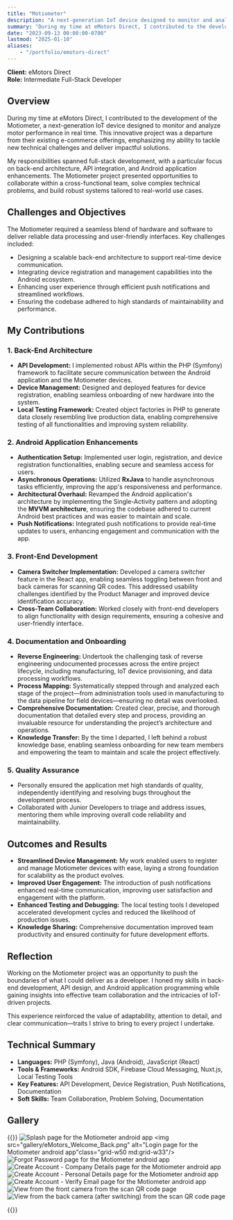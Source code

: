 ```yaml
---
title: "Motiometer"
description: "A next-generation IoT device designed to monitor and analyze motor performance in real time."
summary: "During my time at eMotors Direct, I contributed to the development of the Motiometer, a next-generation IoT device designed to monitor and analyze motor performance in real time. This innovative project was a departure from their existing e-commerce offerings, emphasizing my ability to tackle new technical challenges and deliver impactful solutions."
date: "2023-09-13 00:00:00-0700"
lastmod: "2025-01-10"
aliases:
    - "/portfolio/emotors-direct"
---
```

**Client:** eMotors Direct  
**Role:** Intermediate Full-Stack Developer

## Overview
During my time at eMotors Direct, I contributed to the development of the Motiometer, a next-generation IoT device designed to monitor and analyze motor performance in real time. 
This innovative project was a departure from their existing e-commerce offerings, emphasizing my ability to tackle new technical challenges and deliver impactful solutions.

My responsibilities spanned full-stack development, with a particular focus on back-end architecture, API integration, and Android application enhancements. 
The Motiometer project presented opportunities to collaborate within a cross-functional team, solve complex technical problems, and build robust systems tailored to real-world use cases.



## Challenges and Objectives
The Motiometer required a seamless blend of hardware and software to deliver reliable data processing and user-friendly interfaces. Key challenges included:

- Designing a scalable back-end architecture to support real-time device communication.
- Integrating device registration and management capabilities into the Android ecosystem.
- Enhancing user experience through efficient push notifications and streamlined workflows.
- Ensuring the codebase adhered to high standards of maintainability and performance.

## My Contributions

### 1. **Back-End Architecture**
- **API Development:** I implemented robust APIs within the PHP (Symfony) framework to facilitate secure communication between the Android application and the Motiometer devices.
- **Device Management:** Designed and deployed features for device registration, enabling seamless onboarding of new hardware into the system.
- **Local Testing Framework:** Created object factories in PHP to generate data closely resembling live production data, enabling comprehensive testing of all functionalities and improving system reliability.
### 2. **Android Application Enhancements**
- **Authentication Setup:** Implemented user login, registration, and device registration functionalities, enabling secure and seamless access for users.
- **Asynchronous Operations:** Utilized **RxJava** to handle asynchronous tasks efficiently, improving the app's responsiveness and performance.
- **Architectural Overhaul:** Revamped the Android application's architecture by implementing the Single-Activity pattern and adopting the **MVVM architecture**, ensuring the codebase adhered to current Android best practices and was easier to maintain and scale.
- **Push Notifications:** Integrated push notifications to provide real-time updates to users, enhancing engagement and communication with the app.
### 3. **Front-End Development**
- **Camera Switcher Implementation:** Developed a camera switcher feature in the React app, enabling seamless toggling between front and back cameras for scanning QR codes. This addressed usability challenges identified by the Product Manager and improved device identification accuracy.
- **Cross-Team Collaboration:** Worked closely with front-end developers to align functionality with design requirements, ensuring a cohesive and user-friendly interface.
### 4. **Documentation and Onboarding**
- **Reverse Engineering:** Undertook the challenging task of reverse engineering undocumented processes across the entire project lifecycle, including manufacturing, IoT device provisioning, and data processing workflows.
- **Process Mapping:** Systematically stepped through and analyzed each stage of the project—from administration tools used in manufacturing to the data pipeline for field devices—ensuring no detail was overlooked.
- **Comprehensive Documentation:** Created clear, precise, and thorough documentation that detailed every step and process, providing an invaluable resource for understanding the project’s architecture and operations.
- **Knowledge Transfer:** By the time I departed, I left behind a robust knowledge base, enabling seamless onboarding for new team members and empowering the team to maintain and scale the project effectively.
### 5. **Quality Assurance**
- Personally ensured the application met high standards of quality, independently identifying and resolving bugs throughout the development process.
- Collaborated with Junior Developers to triage and address issues, mentoring them while improving overall code reliability and maintainability.

## Outcomes and Results
- **Streamlined Device Management:** My work enabled users to register and manage Motiometer devices with ease, laying a strong foundation for scalability as the product evolves.
- **Improved User Engagement:** The introduction of push notifications enhanced real-time communication, improving user satisfaction and engagement with the platform.
- **Enhanced Testing and Debugging:** The local testing tools I developed accelerated development cycles and reduced the likelihood of production issues.
- **Knowledge Sharing:** Comprehensive documentation improved team productivity and ensured continuity for future development efforts.

## Reflection
Working on the Motiometer project was an opportunity to push the boundaries of what I could deliver as a developer. 
I honed my skills in back-end development, API design, and Android application programming while gaining insights into effective team collaboration and the intricacies of IoT-driven projects.

This experience reinforced the value of adaptability, attention to detail, and clear communication—traits I strive to bring to every project I undertake.

## Technical Summary
- **Languages:** PHP (Symfony), Java (Android), JavaScript (React)
- **Tools & Frameworks:** Android SDK, Firebase Cloud Messaging, Nuxt.js, Local Testing Tools
- **Key Features:** API Development, Device Registration, Push Notifications, Documentation
- **Soft Skills:** Team Collaboration, Problem Solving, Documentation

## Gallery
{{<gallery>}}
    <img src="gallery/eMotors_Splash.png" alt="Splash page for the Motiometer android app" class="grid-w50 md:grid-w33"/>
    <img src="gallery/eMotors_Welcome_Back.png" alt="Login page for the Motiometer android app"class="grid-w50 md:grid-w33"/>
    <img src="gallery/eMotors_Forgot_Password.png" alt="Forgot Password page for the Motiometer android app" class="grid-w50 md:grid-w33"/>
    <img src="gallery/Create_Account_Company_Details.png" alt="Create Account - Company Details page for the Motiometer android app" class="grid-w50 md:grid-w33" />
    <img src="gallery/Create_Account_Details.png" alt="Create Account - Personal Details page for the Motiometer android app" class="grid-w50 md:grid-w33" />
    <img src="gallery/Verify_Email.png" alt="Create Account - Verify Email page for the Motiometer android app" class="grid-w50 md:grid-w33" />
    <img src="gallery/emotors_camera_switcher_1.png" alt="View from the front camera from the scan QR code page" class="grid-w50" />
    <img src="gallery/emotors_camera_switcher_2.png" alt="View from the back camera (after switching) from the scan QR code page" class="grid-w50" />

{{</gallery>}}
